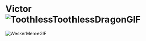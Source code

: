 # Victor ![ToothlessToothlessDragonGIF](https://github.com/user-attachments/assets/5e7a5e9d-bef0-42f1-bbbf-4e89d4f39e94)

![WeskerMemeGIF](https://github.com/user-attachments/assets/6d82f8c4-4e77-4977-b797-0921a21373ac)
